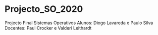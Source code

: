 # Projecto_SO_2020
Projecto Final Sistemas Operativos Alunos: Diogo Lavareda e Paulo Silva Docentes: Paul Crocker e Valderi Leithardt
